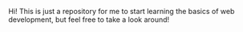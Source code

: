 Hi! This is just a repository for me to start learning the basics of web development, but feel free to take a look around!
